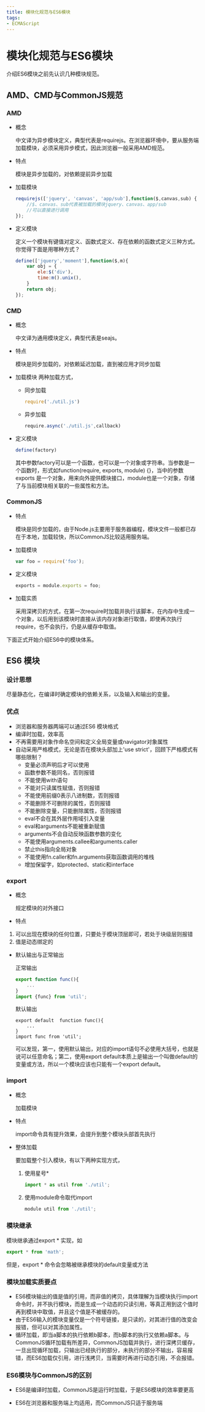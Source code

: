 ```yaml
---
title: 模块化规范与ES6模块
tags: 
- ECMAScript
---
```

# 模块化规范与ES6模块

介绍ES6模块之前先认识几种模块规范。

## AMD、CMD与CommonJS规范
### AMD
- 概念
  
  中文译为异步模块定义，典型代表是requirejs。在浏览器环境中，要从服务端加载模块，必须采用异步模式，因此浏览器一般采用AMD规范。
- 特点
  
  模块是异步加载的，对依赖提前异步加载
<!--more-->
- 加载模块

	```JavaScript
	requirejs(['jquery', 'canvas', 'app/sub'],function($,canvas,sub) {
		//$、canvas、sub代表被加载的模块jquery、canvas、app/sub
		//可以直接进行调用
	});
	```

- 定义模块 		

  定义一个模块有键值对定义、函数式定义、存在依赖的函数式定义三种方式。你觉得下面是用哪种方式？

	```JavaScript
	define(['jquery','moment'],function($,m){
		var obj = {
			ele:$('div'),
			time:m().unix(),
		}
		return obj;
	});
	```
	
### CMD
- 概念
  
  中文译为通用模块定义，典型代表是seajs。
- 特点
  
  模块是同步加载的，对依赖延迟加载，直到被应用才同步加载
- 加载模块
两种加载方式，

	- 同步加载

		```JavaScript
	  require('./util.js')	
		```

	- 异步加载
	
		```JavaScript
	  require.async('./util.js',callback)
		```    

- 定义模块
  
	```JavaScript
	define(factory)
	```

    其中参数factory可以是一个函数，也可以是一个对象或字符串。当参数是一个函数时，形式如function(require, exports, module) {}，当中的参数exports 是一个对象，用来向外提供模块接口，module也是一个对象，存储了与当前模块相关联的一些属性和方法。


### CommonJS
- 特点

  模块是同步加载的，由于Node.js主要用于服务器编程，模块文件一般都已存在于本地，加载较快，所以CommonJS比较适用服务端。
- 加载模块

	```JavaScript
	var foo = require('foo');
	```

- 定义模块

	```JavaScript
	exports = module.exports = foo;
	```

- 加载实质

  采用深拷贝的方式，在第一次require时加载并执行该脚本，在内存中生成一个对象，以后用到该模块时直接从该内存对象进行取值，即使再次执行require，也不会执行，仍是从缓存中取值。

下面正式开始介绍ES6中的模块体系。

## ES6 模块
### 设计思想
尽量静态化，在编译时确定模块的依赖关系，以及输入和输出的变量。
### 优点
- 浏览器和服务器两端可以通过ES6 模块格式
- 编译时加载，效率高
- 不再需要用对象作命名空间和定义全局变量或navigator对象属性
- 自动采用严格模式，无论是否在模块头部加上'use strict'，回顾下严格模式有哪些限制？
	- 变量必须声明后才可以使用
	- 函数参数不能同名，否则报错
	- 不能使用with语句
	- 不能对只读属性赋值，否则报错
	- 不能使用前缀0表示八进制数，否则报错
	- 不能删除不可删除的属性，否则报错
	- 不能删除变量，只能删除属性，否则报错
	- eval不会在其外层作用域引入变量
	- eval和arguments不能被重新赋值
	- arguments不会自动反映函数参数的变化
	- 不能使用arguments.callee和arguments.caller
	- 禁止this指向全局对象
	- 不能使用fn.caller和fn.arguments获取函数调用的堆栈
	- 增加保留字，如protected、static和interface
### export
- 概念

  规定模块的对外接口
- 特点
1. 可以出现在模块的任何位置，只要处于模块顶层即可，若处于块级层则报错
2. 值是动态绑定的
- 默认输出与正常输出

  正常输出

	```JavaScript
	export function func(){
		...
	}
	import {func} from 'util';
	```
	
  默认输出

	```
	export default  function func(){
		...
	}
	import func from 'util';
	```

   可以发现，第一，使用默认输出，对应的import语句不必使用大括号，也就是说可以任意命名；第二，使用export default本质上是输出一个叫做default的变量或方法，所以一个模块应该也只能有一个export default。

### import
- 概念

  加载模块
- 特点

  import命令具有提升效果，会提升到整个模块头部首先执行
- 整体加载

  要加载整个引入模块，有以下两种实现方式，
  1. 使用星号*

		```JavaScript
		import * as util from './util';
		```

  2. 使用module命令取代import

		```JavaScript
	  module util from './util';
		```

### 模块继承
模块继承通过export * 实现，如

```JavaScript
export * from 'math';
```

但是，export * 命令会忽略被继承模块的default变量或方法

### 模块加载实质要点
- ES6模块输出的值是值的引用，而非值的拷贝，具体理解为当模块执行import命令时，并不执行模块，而是生成一个动态的只读引用，等真正用到这个值时再到模块中取值，并且这个值是不被缓存的。
- 由于ES6输入的模块变量仅是一个符号链接，是只读的，对其进行值的改变会报错，但可以对其添加属性。
- 循环加载，即当a脚本的执行依赖b脚本，而b脚本的执行又依赖a脚本。与CommonJS循环加载有所差异，CommonJS加载并执行，进行深拷贝缓存，一旦出现循环加载，只输出已经执行的部分，未执行的部分不输出，容易报错，而ES6加载仅引用，进行浅拷贝，当需要时再进行动态引用，不会报错。

### ES6模块与CommonJS的区别

- ES6是编译时加载，CommonJS是运行时加载，于是ES6模块的效率要更高

- ES6在浏览器和服务端上均适用，而CommonJS只适于服务端

